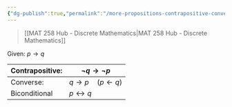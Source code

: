```yaml
---
{"dg-publish":true,"permalink":"/more-propositions-contrapositive-converse-biconditional/","dgHomeLink":true,"dgPassFrontmatter":false,"dgShowLocalGraph":true}
---
```


> [[MAT 258 Hub - Discrete Mathematics|MAT 258 Hub - Discrete Mathematics]]

Given: $p\rightarrow q$

| Contrapositive: | $\neg q\rightarrow \neg p$ |
| ---- | ---- |
| Converse: | $q\rightarrow p \quad (p\leftarrow q)$ |
| Biconditional | $p\leftrightarrow q$ |
